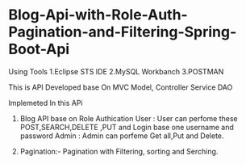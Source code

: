 # Blog-Api-with-Role-Auth-Pagination-and-Filtering-Spring-Boot-Api

Using Tools 
1.Eclipse STS IDE
2.MySQL Workbanch
3.POSTMAN



This is API Developed base On MVC Model,
Controller
Service 
DAO

Implemeted In this APi 
1. Blog API base on Role Authication
 User :   User can perfome these POST,SEARCH,DELETE ,PUT and Login base one username and password
 Admin : Admin can porfeme Get all,Put and Delete.

2. Pagination:- 
   Pagination with Filtering, sorting and Serching.
    
